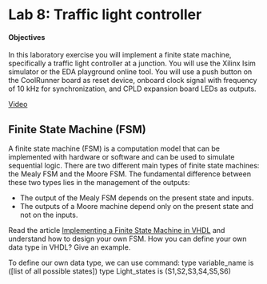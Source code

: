 # Lab 8: Traffic light controller

#### Objectives

In this laboratory exercise you will implement a finite state machine, specifically a traffic light controller at a junction. You will use the Xilinx Isim simulator or the EDA playground online tool. You will use a push button on the CoolRunner board as reset device, onboard clock signal with frequency of 10&nbsp;kHz for synchronization, and CPLD expansion board LEDs as outputs.

[Video](https://youtu.be/P2emiQeBgE8)


## Finite State Machine (FSM)

A finite state machine (FSM) is a computation model that can be implemented with hardware or software and can be used to simulate sequential logic. There are two different main types of finite state machines: the Mealy FSM and the Moore FSM. The fundamental difference between these two types lies in the management of the outputs:

* The output of the Mealy FSM depends on the present state and inputs.
* The outputs of a Moore machine depend only on the present state and not on the inputs.

Read the article [Implementing a Finite State Machine in VHDL](https://www.allaboutcircuits.com/technical-articles/implementing-a-finite-state-machine-in-vhdl/) and understand how to design your own FSM. How you can define your own data type in VHDL? Give an example.

To define our own data type, we can use command: type variable_name is ([list of all possible states])
type Light_states is (S1,S2,S3,S4,S5,S6)
